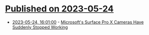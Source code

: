 # [Published on 2023-05-24](index.md)

* [2023-05-24, 16:01:00](https://it.slashdot.org/story/23/05/24/1533247/microsofts-surface-pro-x-cameras-have-suddenly-stopped-working?utm_source=rss1.0mainlinkanon&utm_medium=feed) - [Microsoft's Surface Pro X Cameras Have Suddenly Stopped Working](https://it.slashdot.org/story/23/05/24/1533247/microsofts-surface-pro-x-cameras-have-suddenly-stopped-working?utm_source=rss1.0mainlinkanon&utm_medium=feed)
